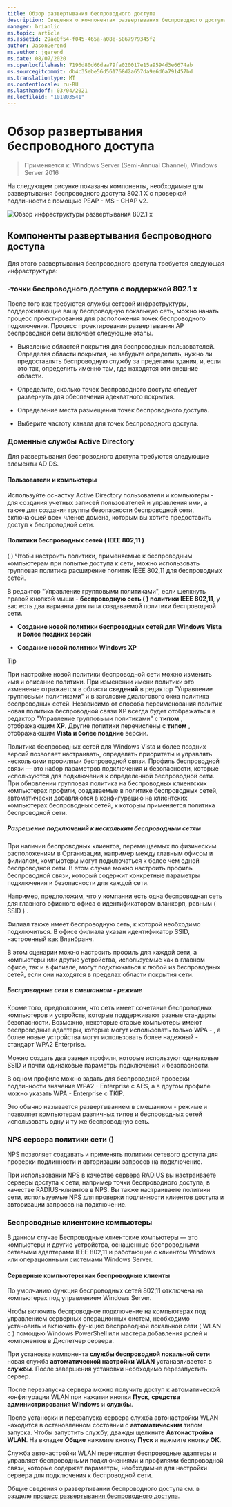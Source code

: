 ```yaml
---
title: Обзор развертывания беспроводного доступа
description: Сведения о компонентах развертывания беспроводного доступа, необходимых для развертывания 802.1 X с проверкой подлинности с помощью PEAP-MS-CHAP v2.
manager: brianlic
ms.topic: article
ms.assetid: 29ae0f54-f045-465a-a08e-5867979345f2
author: JasonGerend
ms.author: jgerend
ms.date: 08/07/2020
ms.openlocfilehash: 7196d80d66daa79fa020017e15a9594d3e6674ab
ms.sourcegitcommit: db4c35ebe56d561768d2a657da9e6d6a791457bd
ms.translationtype: MT
ms.contentlocale: ru-RU
ms.lasthandoff: 03/04/2021
ms.locfileid: "101803541"
---
```

# <a name="wireless-access-deployment-overview"></a>Обзор развертывания беспроводного доступа

>Применяется к: Windows Server (Semi-Annual Channel), Windows Server 2016

На следующем рисунке показаны компоненты, необходимые для развертывания беспроводного доступа 802.1 X с проверкой подлинности с помощью PEAP \- MS \- CHAP v2.

![Обзор инфраструктуры развертывания 802.1 x](../../../media/8021X-Deploy-Overview/8021X-Deploy-Overview.jpg)

## <a name="wireless-access-deployment-components"></a>Компоненты развертывания беспроводного доступа
Для этого развертывания беспроводного доступа требуется следующая инфраструктура:

### <a name="8021x-capable-wireless-access-points"></a>\-точки беспроводного доступа с поддержкой 802.1 x
После того как требуются службы сетевой инфраструктуры, поддерживающие вашу беспроводную локальную сеть, можно начать процесс проектирования для расположения точек беспроводного подключения. Процесс проектирования развертывания AP беспроводной сети включает следующие этапы.

- Выявление областей покрытия для беспроводных пользователей. Определяя области покрытия, не забудьте определить, нужно ли предоставлять беспроводную службу за пределами здания, и, если это так, определить именно там, где находятся эти внешние области.

- Определите, сколько точек беспроводного доступа следует развернуть для обеспечения адекватного покрытия.

- Определение места размещения точек беспроводного доступа.

- Выберите частоту канала для точек беспроводного доступа.

### <a name="active-directory-domain-services"></a>Доменные службы Active Directory
Для развертывания беспроводного доступа требуются следующие элементы AD DS.

#### <a name="users-and-computers"></a>Пользователи и компьютеры

Используйте оснастку Active Directory пользователи и компьютеры \- для создания учетных записей пользователей и управления ими, а также для создания группы безопасности беспроводной сети, включающей всех членов домена, которым вы хотите предоставить доступ к беспроводной сети.

#### <a name="wireless-network-ieee-80211-policies"></a>Политики беспроводных сетей \( IEEE 802,11 \)

\( \) Чтобы настроить политики, применяемые к беспроводным компьютерам при попытке доступа к сети, можно использовать групповая политика расширение политик IEEE 802,11 для беспроводных сетей.

В редактор "Управление групповыми политиками", если щелкнуть правой кнопкой мыши \- **беспроводную сеть \( \) политики IEEE 802,11**, у вас есть два варианта для типа создаваемой политики беспроводной сети.

- **Создание новой политики беспроводных сетей для Windows Vista и более поздних версий**

- **Создание новой политики Windows XP**

>[!TIP]
>При настройке новой политики беспроводной сети можно изменить имя и описание политики. При изменении имени политики это изменение отражается в области **сведений** в редактор "Управление групповыми политиками" и в заголовке диалогового окна политика беспроводных сетей. Независимо от способа переименования политик новая политика беспроводной связи XP всегда будет отображаться в редактор "Управление групповыми политиками" с **типом** , отображающим **XP**. Другие политики перечислены с **типом** , отображающим **Vista и более поздние** версии.

Политика беспроводных сетей для Windows Vista и более поздних версий позволяет настраивать, определять приоритеты и управлять несколькими профилями беспроводной связи. Профиль беспроводной связи — это набор параметров подключения и безопасности, которые используются для подключения к определенной беспроводной сети. При обновлении групповая политика на беспроводных клиентских компьютерах профили, создаваемые в политике беспроводных сетей, автоматически добавляются в конфигурацию на клиентских компьютерах беспроводных сетей, к которым применяется политика беспроводной сети.

##### <a name="allowing-connections-to-multiple-wireless-networks"></a>Разрешение подключений к нескольким беспроводным сетям

При наличии беспроводных клиентов, перемещаемых по физическим расположениям в Организации, например между главным офисом и филиалом, компьютеры могут подключаться к более чем одной беспроводной сети. В этом случае можно настроить профиль беспроводной связи, который содержит конкретные параметры подключения и безопасности для каждой сети.

Например, предположим, что у компании есть одна беспроводная сеть для главного офисного офиса с идентификатором вланкорп, равным \( SSID \) .

Филиал также имеет беспроводную сеть, к которой необходимо подключиться. В офисе филиала указан идентификатор SSID, настроенный как Вланбранч.

В этом сценарии можно настроить профиль для каждой сети, а компьютеры или другие устройства, используемые как в главном офисе, так и в филиале, могут подключаться к любой из беспроводных сетей, если они находятся в пределах области покрытия сети.

##### <a name="mixed-mode-wireless-networks"></a>Беспроводные сети в смешанном \- режиме

Кроме того, предположим, что сеть имеет сочетание беспроводных компьютеров и устройств, которые поддерживают разные стандарты безопасности. Возможно, некоторые старые компьютеры имеют беспроводные адаптеры, которые могут использовать только WPA \- , а более новые устройства могут использовать более надежный \- стандарт WPA2 Enterprise.

Можно создать два разных профиля, которые используют одинаковые SSID и почти одинаковые параметры подключения и безопасности.

В одном профиле можно задать для беспроводной проверки подлинности значение WPA2 \- Enterprise с AES, а в другом профиле можно указать WPA \- Enterprise с TKIP.

Это обычно называется развертыванием в смешанном \- режиме и позволяет компьютерам различных типов и беспроводных сетей использовать одну и ту же беспроводную сеть.

### <a name="network-policy-server-nps"></a>NPS сервера политики сети \(\)
NPS позволяет создавать и применять политики сетевого доступа для проверки подлинности и авторизации запросов на подключение.

При использовании NPS в качестве сервера RADIUS вы настраиваете серверы доступа к сети, например точки беспроводного доступа, в качестве RADIUS-клиентов в NPS. Вы также настраиваете политики сети, используемые NPS для проверки подлинности клиентов доступа и авторизации запросов на подключение.

### <a name="wireless-client-computers"></a>Беспроводные клиентские компьютеры
В данном случае Беспроводные клиентские компьютеры — это компьютеры и другие устройства, оснащенные беспроводными сетевыми адаптерами IEEE 802,11 и работающие с клиентом Windows или операционными системами Windows Server.

#### <a name="server-computers-as-wireless-clients"></a>Серверные компьютеры как беспроводные клиенты

По умолчанию функция беспроводных сетей 802,11 отключена на компьютерах под управлением Windows Server.

Чтобы включить беспроводное подключение на компьютерах под управлением серверных операционных систем, необходимо установить и включить функцию беспроводной локальной сети \( WLAN с \) помощью Windows PowerShell или мастера добавления ролей и компонентов в Диспетчер сервера.

При установке компонента **службы беспроводной локальной сети** новая служба **автоматической настройки WLAN** устанавливается в **службы**. После завершения установки необходимо перезапустить сервер.

После перезапуска сервера можно получить доступ к автоматической конфигурации WLAN при нажатии кнопки **Пуск**, **средства администрирования Windows** и **службы**.

После установки и перезапуска сервера служба автонастройки WLAN находится в остановленном состоянии с **автоматическим** типом запуска. Чтобы запустить службу, дважды щелкните **Автонастройка WLAN**. На вкладке **Общие** нажмите кнопку **Пуск** и нажмите кнопку **ОК**.

Служба автонастройки WLAN перечисляет беспроводные адаптеры и управляет беспроводными подключениями и профилями беспроводной связи, которые содержат параметры, необходимые для настройки сервера для подключения к беспроводной сети.

Общие сведения о развертывании беспроводного доступа см. в разделе [процесс развертывания беспроводного доступа](c-wireless-access-deploy-process.md).
